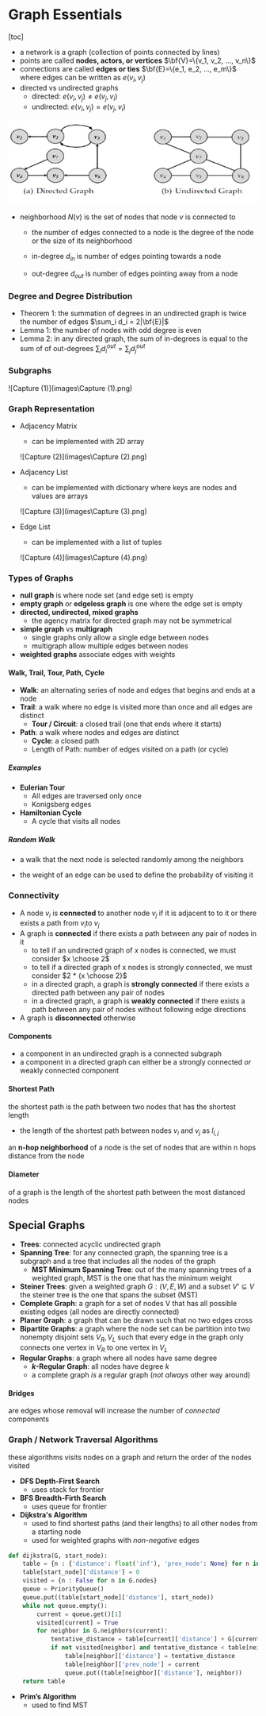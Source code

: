 # Graph Essentials

[toc]

- a network is a graph (collection of points connected by lines)
- points are called **nodes, actors, or vertices**
  $\bf{V}=\{v_1, v_2, ..., v_n\}$
- connections are called **edges or ties**
  $\bf{E}=\{e_1, e_2, ..., e_m\}$
  where edges can be written as $e(v_i, v_j)$
- directed vs undirected graphs
  - directed: $e(v_i, v_j) \neq e(v_j, v_i)$
  - undirected: $e(v_i, v_j) = e(v_j, v_i)$

![Capture](images\Capture.png)

* neighborhood $N(v)$ is the set of nodes that node $v$ is connected to

  - the number of edges connected to a node is the degree of the node or the size of its neighborhood

  - in-degree $d_{in}$ is number of edges pointing towards a node

  - out-degree $d_{out}$ is number of edges pointing away from a node

### Degree and Degree Distribution

- Theorem 1: the summation of degrees in an undirected graph is twice the number of edges 
  $\sum_i d_i = 2|\bf{E}|$
- Lemma 1: the number of nodes with odd degree is even
- Lemma 2: in any directed graph, the sum of in-degrees is equal to the sum of of out-degrees
  $\sum_i d_i^{out} = \sum_j d_j^{out}$

### Subgraphs

![Capture (1)](images\Capture (1).png)

### Graph Representation

- Adjacency Matrix

  - can be implemented with 2D array

  ![Capture (2)](images\Capture (2).png)

- Adjacency List

  - can be implemented with dictionary where keys are nodes and values are arrays

  ![Capture (3)](images\Capture (3).png)

- Edge List

  - can be implemented with a list of tuples

  ![Capture (4)](images\Capture (4).png)

### Types of Graphs

- **null graph** is where node set (and edge set) is empty
- **empty graph** or **edgeless graph** is one where the edge set is empty
- **directed, undirected, mixed graphs**
  - the agency matrix for directed graph may not be symmetrical
- **simple graph** vs **multigraph**
  - single graphs only allow a single edge between nodes
  - multigraph allow multiple edges between nodes
- **weighted graphs** associate edges with weights

#### Walk, Trail, Tour, Path, Cycle

- **Walk**: an alternating series of node and edges that begins and ends at a node
- **Trail**: a walk where no edge is visited more than once and all edges are distinct
  - **Tour / Circuit**: a closed trail (one that ends where it starts)
- **Path**: a walk where nodes and edges are distinct
  - **Cycle**: a closed path
  - Length of Path: number of edges visited on a path (or cycle)

##### Examples

- **Eulerian Tour**
  - All edges are traversed only once
  - Konigsberg edges
- **Hamiltonian Cycle**
  - A cycle that visits all nodes

##### Random Walk

- a walk that the next node is selected randomly among the neighbors

- the weight of an edge can be used to define the probability of visiting it

### Connectivity

- A node $v_i$ is **connected** to another node $v_j$ if it is adjacent to to it or there exists a path from $v_i$to $v_j$
- A graph is **connected** if there exists a path between any pair of nodes in it
  - to tell if an undirected graph of $x$ nodes  is connected, we must consider $x \choose 2$
  - to tell if a directed graph of x nodes  is strongly connected, we must consider $2 * {x \choose 2}$
  - in a directed graph, a graph is **strongly connected** if there exists a directed path between any pair of nodes
  - in a directed graph, a graph is **weakly connected** if there exists a path between any pair of nodes without following edge directions
- A graph is **disconnected** otherwise

#### Components

- a component in an undirected graph is a connected subgraph
- a component in a directed graph can either be a strongly connected *or* weakly connected component

#### Shortest Path

the shortest path is the path between two nodes that has the shortest length

* the length of the shortest path between nodes $v_i$ and $v_j$ as $l_{i,j}$

an **n-hop neighborhood** of a node is the set of nodes that are within n hops distance from the node

#### Diameter

of a graph is the length of the shortest path between the most distanced nodes

## Special Graphs

- **Trees**: connected acyclic undirected graph
- **Spanning Tree**: for any connected graph, the spanning tree is a subgraph and a tree that includes all the nodes of the graph
  - **MST Minimum Spanning Tree**: out of the many spanning trees of a weighted graph, MST is the one that has the minimum weight
- **Steiner Trees**: given a weighted graph $G: (V, E, W)$ and a subset $V’ \subseteq V$ the steiner tree is the one that spans the subset (MST)
- **Complete Graph**: a graph for a set of nodes V that has all possible existing edges (all nodes are directly connected)
- **Planer Graph**: a graph that can be drawn such that no two edges cross
- **Bipartite Graphs**: a graph where the node set can be partition into two nonempty disjoint sets $V_R, V_L$ such that every edge in the graph only connects one vertex in $V_R$ to one vertex in $V_L$
- **Regular Graphs**: a graph where all nodes have same degree
  - **$k$-Regular Graph**: all nodes have degree $k$
  - a complete graph *is* a regular graph (*not always* other way around)

#### Bridges

are edges whose removal will increase the number of *connected* components

### Graph / Network Traversal Algorithms

these algorithms visits nodes on a graph and return the order of the nodes visited

- **DFS Depth-First Search**
  - uses stack for frontier
- **BFS Breadth-Firth Search**
  - uses queue for frontier 
- **Dijkstra's Algorithm**
  - used to find shortest paths (and their lengths) to all other nodes from a starting node
  - used for weighted graphs with *non-negative* edges

```python
def dijkstra(G, start_node):
    table = {n : {'distance': float('inf'), 'prev_node': None} for n in G.nodes}
    table[start_node]['distance'] = 0
    visited = {n : False for n in G.nodes}
    queue = PriorityQueue()
    queue.put((table[start_node]['distance'], start_node))
    while not queue.empty():
        current = queue.get()[1]
        visited[current] = True
        for neighbor in G.neighbors(current):
            tentative_distance = table[current]['distance'] + G[current][neighbor]["weight"] 
            if not visited[neighbor] and tentative_distance < table[neighbor]['distance']:
                table[neighbor]['distance'] = tentative_distance
                table[neighbor]['prev_node'] = current
                queue.put((table[neighbor]['distance'], neighbor))
    return table
```

- **Prim’s Algorithm**
  - used to find MST